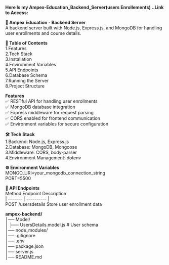 **Here Is my Ampex-Education_Backend_Server(users Enrollements) ..Link to Access:**


**📌 Ampex Education - Backend Server**  <br/>
A backend server built with Node.js, Express.js, and MongoDB for handling user enrollments and course details.


**📖 Table of Contents**     <br/>
1.Features                   <br/>
2.Tech Stack                  <br/>
3.Installation                <br/>
4.Environment Variables      <br/>
5.API Endpoints              <br/>
6.Database Schema             <br/>
7.Running the Server          <br/>
8.Project Structure           <br/>


 **Features**                                        <br/>
✅ RESTful API for handling user enrollments         <br/>
✅ MongoDB database integration                      <br/>
✅ Express middleware for request parsing            <br/>
✅ CORS enabled for frontend communication           <br/>
✅ Environment variables for secure configuration    <br/>

**🛠 Tech Stack**<br/>
1.Backend: Node.js, Express.js       <br/>
2.Database: MongoDB, Mongoose        <br/>
3.Middleware: CORS, body-parser      <br/>
4.Environment Management: dotenv     <br/>



**⚙ Environment Variables**                <br/>
MONGO_URI=your_mongodb_connection_string   <br/>
PORT=5500                                  <br/>


**📡 API Endpoints**                                           <br/>
Method      Endpoint          Description                       <br/>
  |  -------    |  ----------      |                            <br/>
POST	     /usersdetails     Store user enrollment data          <br/>


**ampex-backend/**                                      <br/>
│── Model/                                               <br/>
│   ├── UsersDetails.model.js  # User schema             <br/>
│── node_modules/                                        <br/>
│── .gitignore                                           <br/>
│── .env                                                  <br/>
│── package.json                                          <br/>
│── server.js                                             <br/>
│── README.md                                             <br/>
